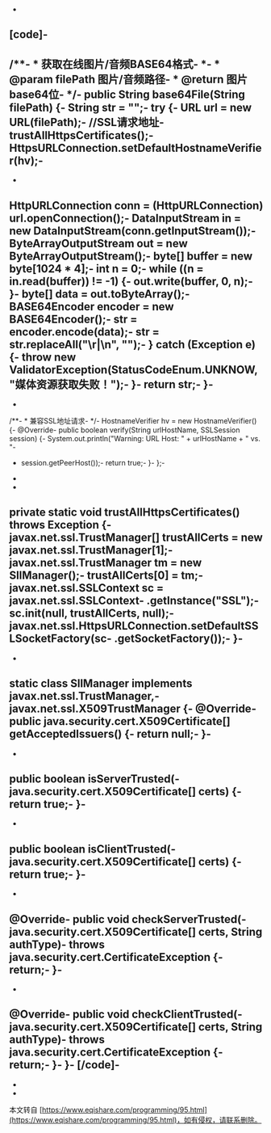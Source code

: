 -
\[code\]-
-
 /\*\*-
 \* 获取在线图片/音频BASE64格式-
 \*-
 \* @param filePath 图片/音频路径-
 \* @return 图片base64位-
 \*/-
 public String base64File(String filePath) {-
 String str = "";-
 try {-
 URL url = new URL(filePath);-
 //SSL请求地址-
 trustAllHttpsCertificates();-
 HttpsURLConnection.setDefaultHostnameVerifier(hv);-
-
-
 HttpURLConnection conn = (HttpURLConnection) url.openConnection();-
 DataInputStream in = new DataInputStream(conn.getInputStream());-
 ByteArrayOutputStream out = new ByteArrayOutputStream();-
 byte\[\] buffer = new byte\[1024 \* 4\];-
 int n = 0;-
 while ((n = in.read(buffer)) != -1) {-
 out.write(buffer, 0, n);-
 }-
 byte\[\] data = out.toByteArray();-
 BASE64Encoder encoder = new BASE64Encoder();-
 str = encoder.encode(data);-
 str = str.replaceAll("\\r|\\n", "");-
 } catch (Exception e) {-
 throw new ValidatorException(StatusCodeEnum.UNKNOW, "媒体资源获取失败！");-
 }-
 return str;-
 }-
-
-
 /\*\*-
 \* 兼容SSL地址请求-
 \*/-
 HostnameVerifier hv = new HostnameVerifier() {-
 @Override-
 public boolean verify(String urlHostName, SSLSession session) {-
 System.out.println("Warning: URL Host: " + urlHostName + " vs. "-
 + session.getPeerHost());-
 return true;-
 }-
 };-
-
-
 private static void trustAllHttpsCertificates() throws Exception {-
 javax.net.ssl.TrustManager\[\] trustAllCerts = new javax.net.ssl.TrustManager\[1\];-
 javax.net.ssl.TrustManager tm = new SllManager();-
 trustAllCerts\[0\] = tm;-
 javax.net.ssl.SSLContext sc = javax.net.ssl.SSLContext-
 .getInstance("SSL");-
 sc.init(null, trustAllCerts, null);-
 javax.net.ssl.HttpsURLConnection.setDefaultSSLSocketFactory(sc-
 .getSocketFactory());-
 }-
-
-
 static class SllManager implements javax.net.ssl.TrustManager,-
 javax.net.ssl.X509TrustManager {-
 @Override-
 public java.security.cert.X509Certificate\[\] getAcceptedIssuers() {-
 return null;-
 }-
-
-
 public boolean isServerTrusted(-
 java.security.cert.X509Certificate\[\] certs) {-
 return true;-
 }-
-
-
 public boolean isClientTrusted(-
 java.security.cert.X509Certificate\[\] certs) {-
 return true;-
 }-
-
-
 @Override-
 public void checkServerTrusted(-
 java.security.cert.X509Certificate\[\] certs, String authType)-
 throws java.security.cert.CertificateException {-
 return;-
 }-
-
-
 @Override-
 public void checkClientTrusted(-
 java.security.cert.X509Certificate\[\] certs, String authType)-
 throws java.security.cert.CertificateException {-
 return;-
 }-
 }-
\[/code\]-
-
-

-

本文转自 [https://www.eqishare.com/programming/95.html](https://www.eqishare.com/programming/95.html)，如有侵权，请联系删除。